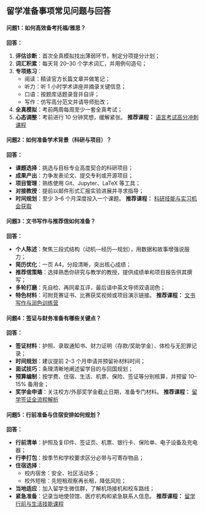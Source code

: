 ## 留学准备事项常见问题与回答

#### 问题1：如何高效备考托福/雅思？

**回答：**

1. **评估诊断**：首次全真模拟找出薄弱环节，制定分项提分计划；
2. **词汇积累**：每天背 20–30 个学术词汇，并用例句造句；
3. **专项练习**：
   - 阅读：精读官方长篇文章并做笔记；
   - 听力：听 1 小时学术讲座并摘录关键信息；
   - 口语：按题库话题录音并自评；
   - 写作：仿写高分范文并请导师批改；
4. **全真模拟**：考前两周每周至少一套全真考试；
5. **心态调整**：考前进行 10 分钟冥想，缓解紧张。
    **推荐课程：** [语言考试高分冲刺课程](https://github.com/Ch1hiro0814)

#### 问题2：如何准备学术背景（科研与项目）？

**回答：**

- **课题选择**：挑选与目标专业高度契合的科研项目；
- **成果产出**：力争发表论文、提交专利或开源项目；
- **项目管理**：熟练使用 Git、Jupyter、LaTeX 等工具；
- **对接教授**：提前以邮件形式汇报实验进展并寻求指导；
- **时间规划**：至少 3–6 个月深度投入一个课题。
   **推荐课程：** [科研技能与实习机会获取](https://github.com/Ch1hiro0814)

#### 问题3：文书写作与推荐信如何准备？

**回答：**

- **个人陈述**：聚焦三段式结构（动机—经历—规划），用数据和故事增强说服力；
- **简历优化**：一页 A4，分段清晰，突出核心成绩；
- **推荐信策略**：选择熟悉你研究与教学的教授，提供成绩单和项目报告供其撰写；
- **多轮打磨**：先自检、再同辈互评，最后请中英文导师双语润色；
- **特色材料**：可附竞赛证书、比赛获奖视频或项目演示链接。
   **推荐课程：** [文书写作与润色训练营](https://github.com/Ch1hiro0814)

#### 问题4：签证与财务准备有哪些关键点？

**回答：**

- **签证材料**：护照、录取通知书、财力证明（存款/奖助学金）、体检与无犯罪记录；
- **时间规划**：建议提前 2–3 个月申请并预留补材料时间；
- **面试技巧**：条理清晰地阐述留学目的与回国规划；
- **预算编制**：按学费、住宿、生活、机票、保险、签证等分别核算，并预留 10–15% 备用金；
- **奖学金申请**：关注校方/外部奖学金截止日期，准备专门材料。
   **推荐课程：** [留学签证全流程解析](https://github.com/Ch1hiro0814)

#### 问题5：行前准备与住宿安排如何规划？

**回答：**

- **行前清单**：护照及复印件、签证页、机票、银行卡、保险单、电子设备及充电器；
- **行李打包**：按季节和学校要求区分必带与可寄存物品；
- **住宿选择**：
  - 校内宿舍：安全、社区活动多；
  - 校外短租：先短租观察再长租，降低风险；
- **当地适应**：加入留学生微信群，了解机场接机和校车路线；
- **紧急准备**：记录当地使领馆、医疗机构和紧急联系人信息。
   **推荐课程：** [留学行前与生活技能课程](https://github.com/Ch1hiro0814)